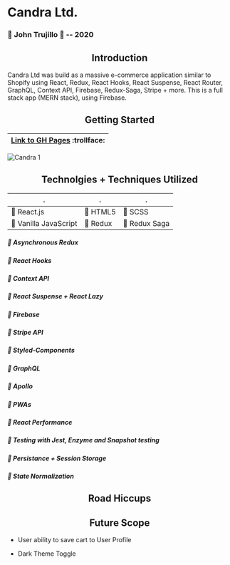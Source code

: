 # Candra Ltd.
### :large_blue_circle: John Trujillo :large_blue_circle: -- 2020

<h2 align="center">Introduction</h2>

Candra Ltd was build as a massive e-commerce application similar to Shopify using React, Redux, React Hooks, React Suspense, React Router, GraphQL, Context API, Firebase, Redux-Saga, Stripe + more. This is a full stack app (MERN stack), using Firebase.


<h2 align="center">Getting Started</h2>

| [Link to GH Pages](https://#/) :trollface: | 
| ------------ |

![Candra 1](https://#)

<h2 align="center">Technolgies + Techniques Utilized</h2>

| . | . | . |
| ------------ | ------------ | ------------ |
| :small_blue_diamond: React.js | :small_blue_diamond: HTML5 | :small_blue_diamond: SCSS |
| :small_blue_diamond: Vanilla JavaScript | :small_blue_diamond: Redux | :small_blue_diamond: Redux Saga |

##### :small_blue_diamond: Asynchronous Redux

##### :small_blue_diamond: React Hooks

##### :small_blue_diamond: Context API

##### :small_blue_diamond: React Suspense + React Lazy

##### :small_blue_diamond: Firebase

##### :small_blue_diamond: Stripe API

##### :small_blue_diamond: Styled-Components

##### :small_blue_diamond: GraphQL

##### :small_blue_diamond: Apollo

##### :small_blue_diamond: PWAs

##### :small_blue_diamond: React Performance

##### :small_blue_diamond: Testing with Jest, Enzyme and Snapshot testing

##### :small_blue_diamond: Persistance + Session Storage

##### :small_blue_diamond: State Normalization


<h2 align="center">Road Hiccups</h2>



<h2 align="center">Future Scope</h2>

- User ability to save cart to User Profile

- Dark Theme Toggle
